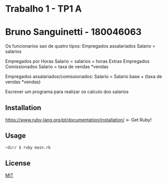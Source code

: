 # Trabalho 1 - TP1 A
# Bruno Sanguinetti - 180046063

Os funcionarios sao de quatro tipos:
Empregados assalariados
Salario = salarios

Empregados por Horas
Salario = salarios + horas Extras
Empregados Comissionados
Salario = taxa de vendas *vendas

Empregados assalariados/comissionados:
Salario = Salario base + (taxa de vendas *vendas)

Escrever um programa para realizar os calculo dos salarios

## Installation

https://www.ruby-lang.org/pt/documentation/installation/ <- Get Ruby!

## Usage

```bash
~dir/ $ ruby main.rb

```
## License
[MIT](https://choosealicense.com/licenses/mit/)